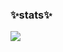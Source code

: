 ### ✨stats✨
<!---
- 🔭 I’m currently working on my diplomacy
- 🌱 I’m currently learning life rules
- 👯 I’m looking to collaborate on some very non-trivial projects
- 🤔 I’m looking for help with $$$
- 💬 Ask me about the weather today
- 📫 How to reach me: PM
- 😄 Pronouns: yAy^-^
- ⚡ Fun fact: paint fan, beware!!!
--->
![](https://github-readme-stats.vercel.app/api?username=liquiddeath13&show_icons=true&theme=radical)
